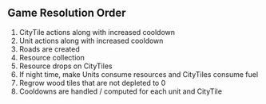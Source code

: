 ## Game Resolution Order 

1.  CityTile actions along with increased cooldown
2.  Unit actions along with increased cooldown
3.  Roads are created
4.  Resource collection
5.  Resource drops on CityTiles
6.  If night time, make Units consume resources and CityTiles consume fuel
7.  Regrow wood tiles that are not depleted to 0
8.  Cooldowns are handled / computed for each unit and CityTile

